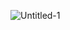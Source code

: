 ![Untitled-1](https://user-images.githubusercontent.com/69804253/91825637-26c6dc80-ec5a-11ea-837d-6313169f92e6.gif)

